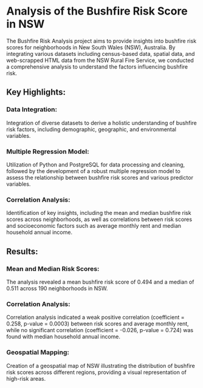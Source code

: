 # Analysis of the Bushfire Risk Score in NSW
The Bushfire Risk Analysis project aims to provide insights into bushfire risk scores for neighborhoods in New South Wales (NSW), Australia. By integrating various datasets including census-based data, spatial data, and web-scrapped HTML data from the NSW Rural Fire Service, we conducted a comprehensive analysis to understand the factors influencing bushfire risk.

## Key Highlights:
### Data Integration:
Integration of diverse datasets to derive a holistic understanding of bushfire risk factors, including demographic, geographic, and environmental variables.

### Multiple Regression Model:
Utilization of Python and PostgreSQL for data processing and cleaning, followed by the development of a robust multiple regression model to assess the relationship between bushfire risk scores and various predictor variables.

### Correlation Analysis: 
Identification of key insights, including the mean and median bushfire risk scores across neighborhoods, as well as correlations between risk scores and socioeconomic factors such as average monthly rent and median household annual income.

## Results:
### Mean and Median Risk Scores: 
The analysis revealed a mean bushfire risk score of 0.494 and a median of 0.511 across 190 neighborhoods in NSW.

### Correlation Analysis: 
Correlation analysis indicated a weak positive correlation (coefficient = 0.258, p-value = 0.0003) between risk scores and average monthly rent, while no significant correlation (coefficient = -0.026, p-value = 0.724) was found with median household annual income.

### Geospatial Mapping: 
Creation of a geospatial map of NSW illustrating the distribution of bushfire risk scores across different regions, providing a visual representation of high-risk areas.

<!-- ![an image caption Source: Bushfire risk map of NSW](images/map_visualisation.png) -->
